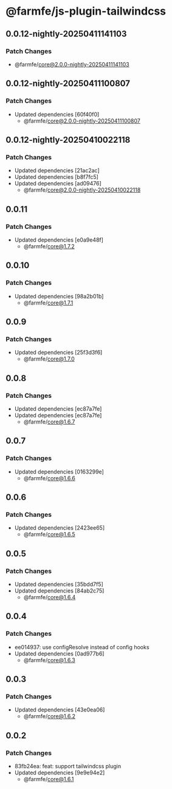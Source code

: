 # @farmfe/js-plugin-tailwindcss

## 0.0.12-nightly-20250411141103

### Patch Changes

- @farmfe/core@2.0.0-nightly-20250411141103

## 0.0.12-nightly-20250411100807

### Patch Changes

- Updated dependencies [60f40f0]
  - @farmfe/core@2.0.0-nightly-20250411100807

## 0.0.12-nightly-20250410022118

### Patch Changes

- Updated dependencies [21ac2ac]
- Updated dependencies [b8f7fc5]
- Updated dependencies [ad09476]
  - @farmfe/core@2.0.0-nightly-20250410022118

## 0.0.11

### Patch Changes

- Updated dependencies [e0a9e48f]
  - @farmfe/core@1.7.2

## 0.0.10

### Patch Changes

- Updated dependencies [98a2b01b]
  - @farmfe/core@1.7.1

## 0.0.9

### Patch Changes

- Updated dependencies [25f3d3f6]
  - @farmfe/core@1.7.0

## 0.0.8

### Patch Changes

- Updated dependencies [ec87a7fe]
- Updated dependencies [ec87a7fe]
  - @farmfe/core@1.6.7

## 0.0.7

### Patch Changes

- Updated dependencies [0163299e]
  - @farmfe/core@1.6.6

## 0.0.6

### Patch Changes

- Updated dependencies [2423ee65]
  - @farmfe/core@1.6.5

## 0.0.5

### Patch Changes

- Updated dependencies [35bdd7f5]
- Updated dependencies [84ab2c75]
  - @farmfe/core@1.6.4

## 0.0.4

### Patch Changes

- ee014937: use configResolve instead of config hooks
- Updated dependencies [0ad977b6]
  - @farmfe/core@1.6.3

## 0.0.3

### Patch Changes

- Updated dependencies [43e0ea06]
  - @farmfe/core@1.6.2

## 0.0.2

### Patch Changes

- 83fb24ea: feat: support tailwindcss plugin
- Updated dependencies [9e9e94e2]
  - @farmfe/core@1.6.1
